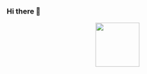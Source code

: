### Hi there 👋

<!--
**Keren10110/Keren10110** is a ✨ _special_ ✨ repository because its `README.md` (this file) appears on your GitHub profile.

Here are some ideas to get you started:

- 🔭 I’m currently working on ...
- 🌱 I’m currently learning ...
- 👯 I’m looking to collaborate on ...
- 🤔 I’m looking for help with ...
- 💬 Ask me about ...
- 📫 How to reach me: ...
- 😄 Pronouns: ...
- ⚡ Fun fact: ...
-->

<div id="header" align="center">
  <img src="[https://giphy.com/embed/LMcB8XospGZO8UQq8](https://media.giphy.com/media/LMcB8XospGZO8UQq87/giphy.gif)https://media.giphy.com/media/LMcB8XospGZO8UQq87/giphy.gif" width="100"/> 
</div>

